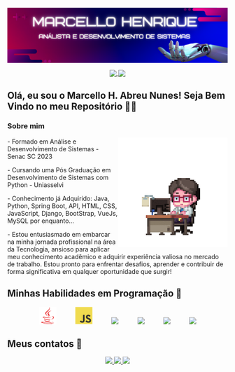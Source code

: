 <p align="center">
  <a href="#">
    <img align="center" width="750" src="marcello.png" />
  </a>
</p>
<p align="center">
  <a href="https://github.com/anuraghazra/github-readme-stats">
    <img
      align="center"
      height="165"
      src="https://github-readme-stats.vercel.app/api/top-langs/?username=MarcelloAbreu&layout=compact&langs_count=7&theme=algolia"
    />
  </a>
  <a href="https://github.com/anuraghazra/github-readme-stats">
    <img
      align="center"
      height="165"
      src="https://github-readme-stats.vercel.app/api?username=MarcelloAbreu&show_icons=true&theme=algolia&include_all_commits=true&count_private=true"
    />
  </a>
</p>

## Olá, eu sou o Marcello H. Abreu Nunes! Seja Bem Vindo no meu Repositório 👋🏽 </h2>

### Sobre mim
<div style="display: inline_block"  >
<img align="right" width="250" height="250" src="dev.gif"/>
<p> -  Formado em Análise e Desenvolvimento de Sistemas - Senac SC 2023</p>
<p> -  Cursando uma Pós Graduação em Desenvolvimento de Sistemas com Python - Uniasselvi </p>
<p> -  Conhecimento já Adquirido: Java, Python, Spring Boot, API, HTML, CSS, JavaScript, Django, BootStrap, VueJs, MySQL por enquanto... </p>
<p> -  Estou entusiasmado em embarcar na minha jornada profissional na área da Tecnologia, ansioso para aplicar meu conhecimento acadêmico e adquirir experiência valiosa no mercado de trabalho. Estou pronto para enfrentar desafios, aprender e contribuir de forma significativa em qualquer oportunidade que surgir!</p>
</div>

## Minhas Habilidades em Programação 📝
<div align="center">
    <img height="40" src="https://raw.githubusercontent.com/devicons/devicon/master/icons/java/java-plain.svg">
    &nbsp;&nbsp;&nbsp;&nbsp;&nbsp;&nbsp;&nbsp;&nbsp;&nbsp;
    <img height="40" src="https://raw.githubusercontent.com/devicons/devicon/master/icons/javascript/javascript-original.svg">
    &nbsp;&nbsp;&nbsp;&nbsp;&nbsp;&nbsp;&nbsp;&nbsp;&nbsp;
    <img height="40" src="https://www.vectorlogo.zone/logos/python/python-icon.svg">
    &nbsp;&nbsp;&nbsp;&nbsp;&nbsp;&nbsp;&nbsp;&nbsp;&nbsp;
    <img height="40" src="https://www.vectorlogo.zone/logos/w3_html5/w3_html5-icon.svg">
    &nbsp;&nbsp;&nbsp;&nbsp;&nbsp;&nbsp;&nbsp;&nbsp;&nbsp;
    <img height="40" src="https://www.vectorlogo.zone/logos/w3_css/w3_css-icon.svg">
    &nbsp;&nbsp;&nbsp;&nbsp;&nbsp;&nbsp;&nbsp;&nbsp;&nbsp;
    <img height="40" src="https://www.vectorlogo.zone/logos/mysql/mysql-icon.svg">
</div>

## Meus contatos :iphone:

<p align="center">
    <a href="https://github.com/MarcelloAbreu" target="_blank">
        <img  src="https://img.shields.io/badge/github-%23100000.svg?&style=for-the-badge&logo=github&logoColor=white" target="_blank">
    </a>
    <a href="mailto:marcellohenriquean13@gmail.com" target="_blank">
        <img src="https://img.shields.io/badge/gmail-D14836?&style=for-the-badge&logo=gmail&logoColor=white" target="_blank">
    </a>
    <a href="https://www.linkedin.com/in/marcello-abreu/" target="_blank">
        <img src="https://img.shields.io/badge/linkedin-%230077B5.svg?&style=for-the-badge&logo=linkedin&logoColor=white" target="_blank">
    </a>
</p>
